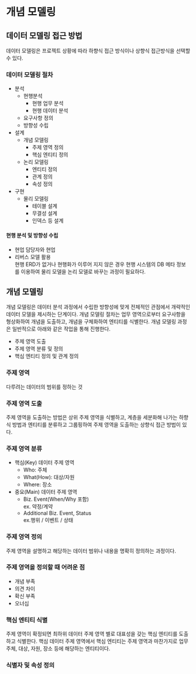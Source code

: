 # 개념 모델링
## 데이터 모델링 접근 방법
데이터 모델링은 프로젝트 상황에 따라 하향식 접근 방식이나 상향식 접근방식을 선택할 수 있다.
### 데이터 모델링 절차
- 분석
  - 현행분석
    - 현행 업무 분석
    - 현행 데이터 분석
  - 요구사항 정의
  - 방향성 수립
- 설계
  - 개념 모델링
    - 주제 영역 정의
    - 핵심 엔티티 정의
  - 논리 모델링
    - 엔티티 정의
    - 관계 정의
    - 속성 정의
- 구현
  - 물리 모델링
    - 테이블 설계
    - 무결성 설계
    - 인덱스 등 설계

#### 현행 분석 및 방향성 수립
- 현업 담당자와 현업
- 리버스 모델 활용 </br> 현행 ERD가 없거나 현행화가 이루어 지지 않은 경우 현행 시스템의 DB 메타 정보를 이용하여 물리 모델을 논리 모델로 바꾸는 과정이 필요하다.
 
## 개념 모델링
개념 모델링은 데이터 분석 과정에서 수립한 방향성에 맞게 전체적인 관점에서 개략적인 데이터 모델을 제시하는 단계이다.
개념 모델링 절차는 업무 영역으로부터 요구사항을 형상화하여 개념을 도출하고, 개념을 구체화하여 엔티티를 식별한다.
개념 모델링 과정은 일반적으로 아래와 같은 작업을 통해 진행한다.
- 주제 영역 도출</br>
- 주제 영역 분류 및 정의
- 핵심 엔티티 정의 및 관계 정의
### 주제 영역
다루려는 데이터의 범위를 정하는 것
### 주제 영역 도출
주제 영역을 도출하는 방법은 상위 주제 영역을 식별하고, 계층을 세분화해 나가는 하향식 방법과 엔티티를 분류하고 그룹핑하여 주제 영역을 도출하는 상향식 접근 방법이 있다.
### 주제 영역 분류
- 핵심(Key) 데이터 주제 영역
  - Who: 주체
  - What(How): 대상/자원
  - Where: 장소
- 중요(Main) 데이터 주제 영역
  - Biz. Event(When/Why 포함) </br> ex. 약정/계약
  - Additional Biz. Event, Status </br>ex.행위 / 이벤트 / 상태
### 주제 영역 정의
주제 영역을 설명하고 해당하는 데이터 범위나 내용을 명확히 정의하는 과정이다.
### 주제 영역을 정의할 때 어려운 점
- 개념 부족
- 의견 차이
- 확신 부족
- 오너십
### 핵심 엔티티 식별
주제 영역이 확정되면 최하위 데이터 주제 영역 별로 대표성을 갖는 핵심 엔티티를 도출하고 식별한다. 
핵심 데이터 주제 영역에서 핵심 엔티티는 주제 영역과 마찬가지로 업무 주체, 대상, 자원, 장소 등에 해당하는 엔티티이다.
### 식별자 및 속성 정의